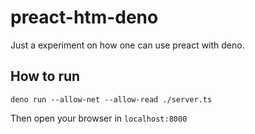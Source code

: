 # preact-htm-deno

Just a experiment on how one can use preact with deno.

## How to run

```
deno run --allow-net --allow-read ./server.ts
```

Then open your browser in `localhost:8000`
